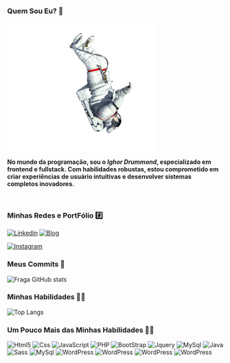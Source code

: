 ### Quem Sou Eu? 🤔

<img src="astronauta.gif" width='350' alt="Astronauta">

<strong>No mundo da programação, sou o <i>Ighor Drummond</i>, especializado em frontend e fullstack. Com habilidades robustas, estou comprometido em criar experiências de usuário intuitivas e desenvolver sistemas completos inovadores.</strong>

<br>

### Minhas Redes e PortFólio #️⃣
[![Linkedin](https://img.shields.io/badge/LinkedIn-0077B5?style=for-the-badge&logo=linkedin&logoColor=white)](https://www.linkedin.com/in/ighordrummond/)
[![Blog](https://img.shields.io/website?label=IghorDrummond&style=for-the-badge&url=https://ighordrummond.github.io/PortFolio/)](https://ighordrummond.github.io/PortFolio/)

[![Instagram](https://img.shields.io/badge/Instagram-E4405F?style=for-the-badge&logo=instagram&logoColor=white)](https://www.instagram.com/ighordrummond/)

### Meus Commits 🚀
![Fraga GitHub stats](https://github-readme-stats.vercel.app/api?username=IghorDrummond&show_icons=true&theme=merko)
### Minhas Habilidades 👨‍💻
![Top Langs](https://github-readme-stats.vercel.app/api/top-langs/?username=IghorDrummond&theme=blue-green)

### Um Pouco Mais das Minhas Habilidades 👨‍💻
<div style="display: inline-block">
    <img aling="center" alt="Html5" src="https://img.shields.io/badge/HTML5-E34F26?style=for-the-badge&logo=html5&logoColor=white">
    <img aling="center" alt="Css" src="https://img.shields.io/badge/CSS3-1572B6?style=for-the-badge&logo=css3&logoColor=white">   
    <img aling="center" alt="JavaScript" src="https://img.shields.io/badge/JavaScript-F7DF1E?style=for-the-badge&logo=javascript&logoColor=black"> 
    <img aling="center" alt="PHP" src="https://img.shields.io/badge/PHP-777BB4?style=for-the-badge&logo=php&logoColor=white">     
    <img aling="center" alt="BootStrap" src="https://img.shields.io/badge/Bootstrap-563D7C?style=for-the-badge&logo=bootstrap&logoColor=white">  
    <img aling="center" alt="Jquery" src="https://img.shields.io/badge/jQuery-0769AD?style=for-the-badge&logo=jquery&logoColor=white">      
    <img aling="center" alt="MySql" src="https://img.shields.io/badge/MySQL-00000F?style=for-the-badge&logo=mysql&logoColor=white">    
    <img aling="center" alt="Java" src="https://img.shields.io/badge/Java-ED8B00?style=for-the-badge&logo=openjdk&logoColor=white">
    <img aling="center" alt="Sass" src="https://img.shields.io/badge/Sass-CC6699?style=for-the-badge&logo=sass&logoColor=white">        
    <img aling="center" alt="MySql" src="https://img.shields.io/badge/Microsoft_Office-D83B01?style=for-the-badge&logo=microsoft-office&logoColor=white"> 
    <img aling="center" alt="WordPress" src="https://img.shields.io/badge/Wordpress-21759B?style=for-the-badge&logo=wordpress&logoColor=white">   
    <img aling="center" alt="WordPress" src="https://img.shields.io/badge/apache%20netbeans-1B6AC6?style=for-the-badge&logo=apache%20netbeans%20IDE&logoColor=whit"> 
    <img aling="center" alt="WordPress" src="https://img.shields.io/badge/Ionic-3880FF?style=for-the-badge&logo=ionic&logoColor=white"> 
    <img aling="center" alt="WordPress" src="[https://img.shields.io/badge/Ionic-3880FF?style=for-the-badge&logo=ionic&logoColor=white](https://img.shields.io/badge/MySQL-005C84?style=for-the-badge&logo=mysql&logoColor=white)"> 
</div>
<br>
<br>


